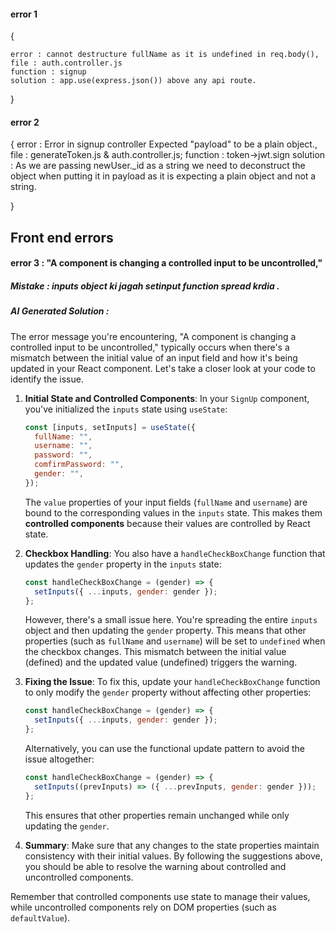 #### error 1
{

    error : cannot destructure fullName as it is undefined in req.body(),
    file : auth.controller.js
    function : signup
    solution : app.use(express.json()) above any api route.

}
#### error 2
{
    error : Error in signup controller Expected "payload" to be a plain object.,
    file : generateToken.js & auth.controller.js;
    function : token->jwt.sign
    solution : As we are passing newUser._id as a string we need to deconstruct the object when putting it in payload as it is expecting a plain object and not a string. 

}

## Front end errors 

#### error 3 : "A component is changing a controlled input to be uncontrolled,"
##### Mistake : inputs object ki jagah setinput function spread krdia .
##### AI Generated Solution :
The error message you're encountering, "A component is changing a controlled input to be uncontrolled," typically occurs when there's a mismatch between the initial value of an input field and how it's being updated in your React component. Let's take a closer look at your code to identify the issue.

1. **Initial State and Controlled Components**:
   In your `SignUp` component, you've initialized the `inputs` state using `useState`:

   ```javascript
   const [inputs, setInputs] = useState({
     fullName: "",
     username: "",
     password: "",
     comfirmPassword: "",
     gender: "",
   });
   ```

   The `value` properties of your input fields (`fullName` and `username`) are bound to the corresponding values in the `inputs` state. This makes them **controlled components** because their values are controlled by React state.

2. **Checkbox Handling**:
   You also have a `handleCheckBoxChange` function that updates the `gender` property in the `inputs` state:

   ```javascript
   const handleCheckBoxChange = (gender) => {
     setInputs({ ...inputs, gender: gender });
   };
   ```

   However, there's a small issue here. You're spreading the entire `inputs` object and then updating the `gender` property. This means that other properties (such as `fullName` and `username`) will be set to `undefined` when the checkbox changes. This mismatch between the initial value (defined) and the updated value (undefined) triggers the warning.

3. **Fixing the Issue**:
   To fix this, update your `handleCheckBoxChange` function to only modify the `gender` property without affecting other properties:

   ```javascript
   const handleCheckBoxChange = (gender) => {
     setInputs({ ...inputs, gender: gender });
   };
   ```

   Alternatively, you can use the functional update pattern to avoid the issue altogether:

   ```javascript
   const handleCheckBoxChange = (gender) => {
     setInputs((prevInputs) => ({ ...prevInputs, gender: gender }));
   };
   ```

   This ensures that other properties remain unchanged while only updating the `gender`.

4. **Summary**:
   Make sure that any changes to the state properties maintain consistency with their initial values. By following the suggestions above, you should be able to resolve the warning about controlled and uncontrolled components.

Remember that controlled components use state to manage their values, while uncontrolled components rely on DOM properties (such as `defaultValue`). 

